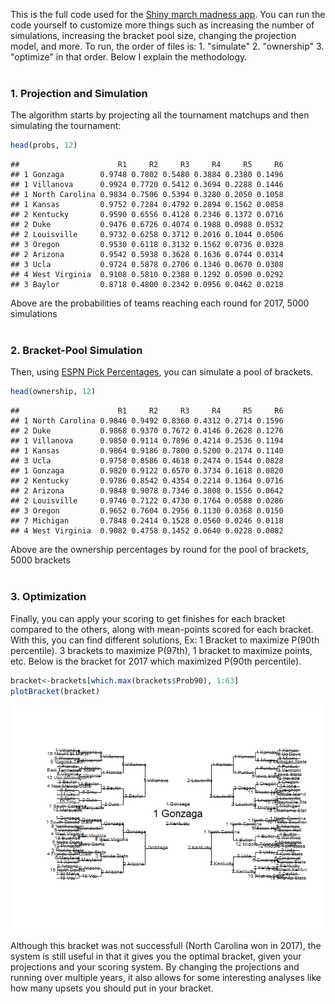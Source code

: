This is the full code used for the [Shiny march madness app](bracketmath.shinyapps.io/ncaa/). You can run the code yourself to customize more things such as increasing the number of simulations, increasing the bracket pool size, changing the projection model, and more. To run, the order of files is: 1. "simulate" 2. "ownership" 3. "optimize" in that order. Below I explain the methodology. <br /> <br />

### 1. Projection and Simulation

The algorithm starts by projecting all the tournament matchups and then simulating the tournament:

``` r
head(probs, 12)
```

    ##                      R1     R2     R3     R4     R5     R6
    ## 1 Gonzaga        0.9748 0.7802 0.5480 0.3884 0.2380 0.1496
    ## 1 Villanova      0.9924 0.7720 0.5412 0.3694 0.2288 0.1446
    ## 1 North Carolina 0.9834 0.7506 0.5394 0.3280 0.2050 0.1058
    ## 1 Kansas         0.9752 0.7284 0.4792 0.2894 0.1562 0.0858
    ## 2 Kentucky       0.9590 0.6556 0.4128 0.2346 0.1372 0.0716
    ## 2 Duke           0.9476 0.6726 0.4074 0.1988 0.0988 0.0532
    ## 2 Louisville     0.9732 0.6258 0.3712 0.2016 0.1044 0.0506
    ## 3 Oregon         0.9530 0.6118 0.3132 0.1562 0.0736 0.0328
    ## 2 Arizona        0.9542 0.5938 0.3628 0.1636 0.0744 0.0314
    ## 3 Ucla           0.9724 0.5878 0.2706 0.1346 0.0670 0.0308
    ## 4 West Virginia  0.9108 0.5810 0.2388 0.1292 0.0590 0.0292
    ## 3 Baylor         0.8718 0.4800 0.2342 0.0956 0.0462 0.0218

Above are the probabilities of teams reaching each round for 2017, 5000 simulations <br /> <br />

### 2. Bracket-Pool Simulation

Then, using [ESPN Pick Percentages](http://games.espn.com/tournament-challenge-bracket/2017/en/whopickedwhom), you can simulate a pool of brackets.

``` r
head(ownership, 12)
```

    ##                      R1     R2     R3     R4     R5     R6
    ## 1 North Carolina 0.9846 0.9492 0.8360 0.4312 0.2714 0.1596
    ## 2 Duke           0.9868 0.9370 0.7672 0.4146 0.2628 0.1276
    ## 1 Villanova      0.9850 0.9114 0.7896 0.4214 0.2536 0.1194
    ## 1 Kansas         0.9864 0.9186 0.7800 0.5200 0.2174 0.1140
    ## 3 Ucla           0.9758 0.8586 0.4618 0.2474 0.1544 0.0828
    ## 1 Gonzaga        0.9820 0.9122 0.6570 0.3734 0.1618 0.0820
    ## 2 Kentucky       0.9786 0.8542 0.4354 0.2214 0.1364 0.0716
    ## 2 Arizona        0.9848 0.9078 0.7346 0.3808 0.1556 0.0642
    ## 2 Louisville     0.9746 0.7122 0.4730 0.1764 0.0588 0.0286
    ## 3 Oregon         0.9652 0.7604 0.2956 0.1130 0.0368 0.0150
    ## 7 Michigan       0.7848 0.2414 0.1528 0.0560 0.0246 0.0118
    ## 4 West Virginia  0.9082 0.4758 0.1452 0.0640 0.0228 0.0082

Above are the ownership percentages by round for the pool of brackets, 5000 brackets <br /> <br />

### 3. Optimization

Finally, you can apply your scoring to get finishes for each bracket compared to the others, along with mean-points scored for each bracket. With this, you can find different solutions, Ex: 1 Bracket to maximize P(90th percentile). 3 brackets to maximize P(97th), 1 bracket to maximize points, etc. Below is the bracket for 2017 which maximized P(90th percentile).

``` r
bracket<-brackets[which.max(brackets$Prob90), 1:63]
plotBracket(bracket)
```

![](march_madness_overview_files/figure-markdown_github/unnamed-chunk-4-1.png)

Although this bracket was not successfull (North Carolina won in 2017), the system is still useful in that it gives you the optimal bracket, given your projections and your scoring system. By changing the projections and running over multiple years, it also allows for some interesting analyses like how many upsets you should put in your bracket.
